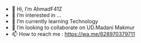 - 👋 Hi, I’m AhmadF41Z
- 👀 I’m interested in ...
- 🌱 I’m currently learning Technology
- 💞️ I’m looking to collaborate on UD.Madani Makmur
- 📫 How to reach me : https://wa.me/628970379711

<!---
AhmadF41Z/AhmadF41Z is a ✨ special ✨ repository because its `README.md` (this file) appears on your GitHub profile.
You can click the Preview link to take a look at your changes.
--->
